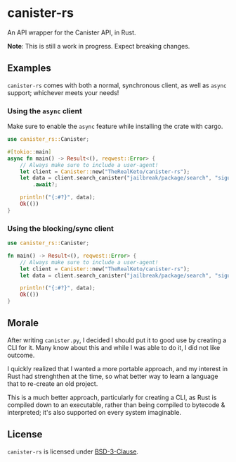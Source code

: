 # canister-rs

An API wrapper for the Canister API, in Rust.

**Note**: This is still a work in progress. Expect breaking
changes.

## Examples

`canister-rs` comes with both a normal, synchronous client,
as well as `async` support; whichever meets your needs!

### Using the `async` client

Make sure to enable the `async` feature while installing
the crate with cargo.

```rust
use canister_rs::Canister;

#[tokio::main]
async fn main() -> Result<(), reqwest::Error> {
    // Always make sure to include a user-agent!
    let client = Canister::new("TheRealKeto/canister-rs");
    let data = client.search_canister("jailbreak/package/search", "siguza")
        .await?;

    println!("{:#?}", data);
    Ok(())
}
```

### Using the blocking/sync client

```rust
use canister_rs::Canister;

fn main() -> Result<(), reqwest::Error> {
    // Always make sure to include a user-agent!
    let client = Canister::new("TheRealKeto/canister-rs");
    let data = client.search_canister("jailbreak/package/search", "siguza");

    println!("{:#?}", data);
    Ok(())
}
```

## Morale

After writing `canister.py`, I decided I should put it to
good use by creating a CLI for it. Many know about this and
while I was able to do it, I did not like outcome.

I quickly realized that I wanted a more portable approach,
and my interest in Rust had strenghthen at the time, so
what better way to learn a language that to re-create
an old project.

This is a much better approach, particularly for creating
a CLI, as Rust is compiled down to an executable, rather
than being compiled to bytecode & interpreted; it's also
supported on every system imaginable.

## License

`canister-rs` is licensed under [BSD-3-Clause](LICENSE).

